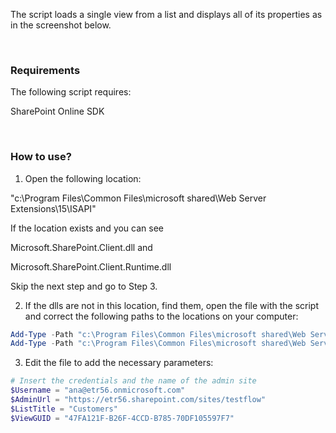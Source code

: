 The script loads a single view from a list and displays all of its properties as in the screenshot below.


<br/>


### Requirements
 

The following script requires:

SharePoint Online SDK

 <br/>

 

### How to use?
1. Open the following location:

"c:\Program Files\Common Files\microsoft shared\Web Server Extensions\15\ISAPI\"

If the location exists and you can see

Microsoft.SharePoint.Client.dll    and

Microsoft.SharePoint.Client.Runtime.dll

Skip the next step and go to Step 3.

 

2. If the dlls are not in this location, find them, open the file with the script and correct the following paths to the locations on your computer:

 

```PowerShell
Add-Type -Path "c:\Program Files\Common Files\microsoft shared\Web Server Extensions\15\ISAPI\Microsoft.SharePoint.Client.dll"  
Add-Type -Path "c:\Program Files\Common Files\microsoft shared\Web Server Extensions\15\ISAPI\Microsoft.SharePoint.Client.Runtime.dll"  
 ```
 
3. Edit the file to add the necessary parameters:

 

```PowerShell
# Insert the credentials and the name of the admin site 
$Username = "ana@etr56.onmicrosoft.com" 
$AdminUrl = "https://etr56.sharepoint.com/sites/testflow" 
$ListTitle = "Customers" 
$ViewGUID = "47FA121F-B26F-4CCD-B785-70DF105597F7"
``` 

